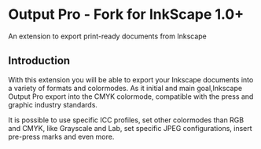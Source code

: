 # Output Pro - Fork for InkScape 1.0+
An extension to export print-ready documents from Inkscape

## Introduction
With this extension you will be able to export your Inkscape documents into a variety of formats and colormodes. As it initial and main goal,Inkscape Output Pro export into the CMYK colormode, compatible with the press and graphic industry standards.

It is possible to use specific ICC profiles, set other colormodes than RGB and CMYK, like Grayscale and Lab, set specific JPEG configurations, insert pre-press marks and even more.
